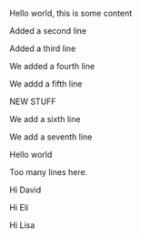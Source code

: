 Hello world, this is some content

Added a second line

Added a third line

We added a fourth line

We addd a fifth line

NEW STUFF

We add a sixth line

We add a seventh line

Hello world

Too many lines here.

Hi David

Hi Eli

Hi Lisa

